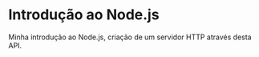 # Introdução ao Node.js
Minha introdução ao Node.js, criação de um servidor HTTP através desta API.
